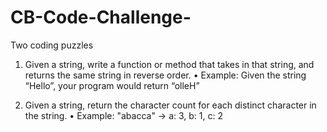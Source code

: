 # CB-Code-Challenge-

Two coding puzzles 

1. Given a string, write a function or method that takes in that string, and returns the same string in reverse order.
• Example: Given the string “Hello”, your program would return “olleH”

2. Given a string, return the character count for each distinct character in the string.
• Example: "abacca" -> a: 3, b: 1, c: 2
